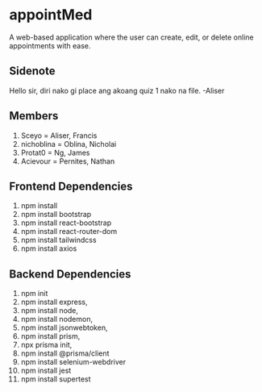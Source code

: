  # appointMed 
A web-based application where the user can create, edit, or delete online appointments with ease.

## Sidenote
Hello sir, diri nako gi place ang akoang quiz 1 nako na file. -Aliser

## Members
1. Sceyo = Aliser, Francis
2. nichoblina = Oblina, Nicholai
3. Protat0 = Ng, James
4. Acievour = Pernites, Nathan

## Frontend Dependencies
1. npm install
2. npm install bootstrap
3. npm install react-bootstrap
4. npm install react-router-dom
5. npm install tailwindcss
6. npm install axios

## Backend Dependencies
1. npm init 
2. npm install express, 
3. npm install node, 
4. npm install nodemon,
5. npm install jsonwebtoken, 
6. npm install prism, 
7. npx prisma init, 
8. npm install @prisma/client
9. npm install selenium-webdriver
10. npm install jest
11. npm install supertest
